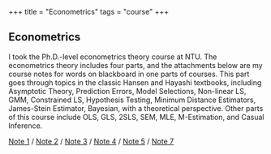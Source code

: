 +++
title = "Econometrics" 
tags = "course"
+++

## Econometrics

I took the Ph.D.-level econometrics theory course at NTU. 
The econometrics theory includes four parts, and 
the attachments below are my course notes for words on blackboard in one parts of courses.
This part goes through topics in the classic Hansen and Hayashi
textbooks, including Asymptotic Theory, Prediction Errors, Model Selections, Non-linear LS, 
GMM, Constrained LS, Hypothesis Testing, Minimum Distance Estimators, James-Stein Estimator, Bayesian, with a 
theoretical perspective.
Other parts of this course include OLS, GLS, 2SLS, SEM, MLE, M-Estimation, and Casual Inference.

[Note 1](/pdf/metrics/w1.pdf) /
[Note 2](/pdf/metrics/w2.pdf) /
[Note 3](/pdf/metrics/w3.pdf) /
[Note 4](/pdf/metrics/w4.pdf) /
[Note 5](/pdf/metrics/w5.pdf) /
[Note 7](/pdf/metrics/w7.pdf) 
